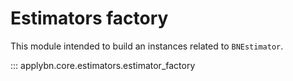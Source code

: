 # Estimators factory

This module intended to build an instances related to `BNEstimator`. 

::: applybn.core.estimators.estimator_factory